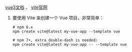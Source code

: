[vue3文档](https://cn.vuejs.org/guide/scaling-up/tooling.html#project-scaffolding) 、
[vite官网](https://cn.vitejs.dev/)

1. 要使用 Vite 来创建一个 Vue 项目，非常简单：
    ```shell
    # npm 6.x
    npm create vite@latest my-vue-app --template vue
   
    # npm 7+, extra double-dash is needed:
    npm create vite@latest my-vue-app -- --template vue
    ```
